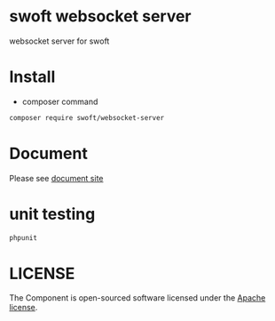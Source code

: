 # swoft websocket server

websocket server for swoft

# Install

- composer command

```bash
composer require swoft/websocket-server
```

# Document

Please see [document site](https://doc.swoft.org)

# unit testing

```bash
phpunit 
```

# LICENSE

The Component is open-sourced software licensed under the [Apache license](LICENSE).

